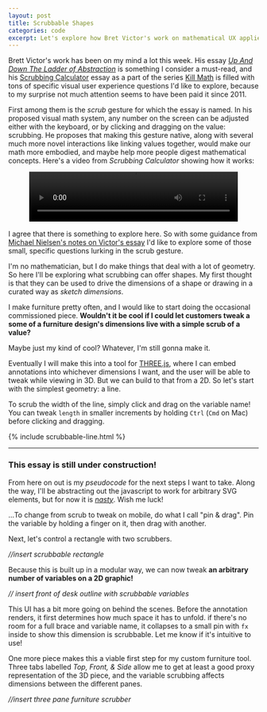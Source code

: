 ```yaml
---
layout: post
title: Scrubbable Shapes
categories: code
excerpt: Let's explore how Bret Victor's work on mathematical UX applies to geometry generated with D3.js.
---
```


Brett Victor's work has been on my mind a lot this week. His essay _[Up And Down The Ladder of Abstraction](http://worrydream.com/#!2/LadderOfAbstraction)_ is something I consider a must-read, and his [Scrubbing Calculator](http://worrydream.com/ScrubbingCalculator/) essay as a part of the series [Kill Math](http://worrydream.com/#!/KillMath) is filled with tons of specific visual user experience questions I'd like to explore, because to my surprise not much attention seems to have been paid it since 2011.

First among them is the _scrub_ gesture for which the essay is named. In his proposed visual math system, any number on the screen can be adjusted either with the keyboard, or by clicking and dragging on the value: scrubbing. He proposes that making this gesture native, along with several much more novel interactions like linking values together, would make our math more embodied, and maybe help more people digest mathematical concepts. Here's a video from _Scrubbing Calculator_ showing how it works:

<div style="text-align: center; margin-bottom: 1rem;">
<video id="va" style='width: 100%; max-width: 420px; max-height: 100;' controls autoplay>
		<source src="http://worrydream.com/ScrubbingCalculator/Movies/TripAdjust.mov" type="video/quicktime">
		<source src="http://worrydream.com/ScrubbingCalculator/Movies/TripAdjust.webm" type="video/webm">
	</video>
</div>

I agree that there is something to explore here. So with some guidance from [Michael Nielsen's notes on Victor's essay](http://mnielsen.github.io/notes/kill_math/kill_math.html) I'd like to explore some of those small, specific questions lurking in the scrub gesture.

I'm no mathematician, but I do make things that deal with a lot of geometry. So here I'll be exploring what scrubbing can offer shapes. My first thought is that they can be used to drive the dimensions of a shape or drawing in a curated way as _sketch dimensions_.

I make furniture pretty often, and I would like to start doing the occasional commissioned piece. __Wouldn't it be cool if I could let customers tweak a some of a furniture design's dimensions live with a simple scrub of a value?__

Maybe just my kind of cool? Whatever, I'm still gonna make it.

Eventually I will make this into a tool for [THREE.js](http://threejs.org), where I can embed annotations into whichever dimensions I want, and the user will be able to tweak while viewing in 3D. But we can build to that from a 2D. So let's start with the simplest geometry: a line.

To scrub the width of the line, simply click and drag on the variable name! You can tweak `length` in smaller increments by holding `Ctrl` (`Cmd` on Mac) before clicking and dragging.

{% include scrubbable-line.html %}

---

### This essay is still under construction!
From here on out is my _pseudocode_ for the next steps I want to take. Along the way, I'll be abstracting out the javascript to work for arbitrary SVG elements, but for now it is _[nasty](/assets/js/scrubbable-line.js)_. Wish me luck!

...To change from scrub to tweak on mobile, do what I call "pin & drag". Pin the variable by holding a finger on it, then drag with another.

Next, let's control a rectangle with two scrubbers.

_//insert scrubbable rectangle_

Because this is built up in a modular way, we can now tweak **an arbitrary number of variables on a 2D graphic!**

_// insert front of desk outline with scrubbable variables_

This UI has a bit more going on behind the scenes. Before the annotation renders, it first determines how much space it has to unfold. if there's no room for a full brace and variable name, it collapses to a small pin with `fx` inside to show this dimension is scrubbable. Let me know if it's intuitive to use!

One more piece makes this a viable first step for my custom furniture tool. Three tabs labelled _Top, Front, & Side_ allow me to get at least a good proxy representation of the 3D piece, and the variable scrubbing affects dimensions between the different panes.

_//insert three pane furniture scrubber_
